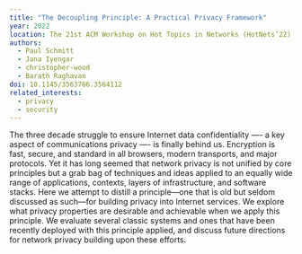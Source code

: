 ```yaml
---
title: "The Decoupling Principle: A Practical Privacy Framework"
year: 2022
location: The 21st ACM Workshop on Hot Topics in Networks (HotNets’22), November 14–15, 2022, Austin, TX, USA
authors:
  - Paul Schmitt
  - Jana Iyengar
  - christopher-wood
  - Barath Raghavan
doi: 10.1145/3563766.3564112
related_interests:
  - privacy
  - security
---
```


The three decade struggle to ensure Internet data confidentiality —- a key aspect of communications privacy —- is finally behind us. Encryption is fast, secure, and standard in all browsers, modern transports, and major protocols. Yet it has long seemed that network privacy is not unified by core principles but a grab bag of techniques and ideas applied to an equally wide range of applications, contexts, layers of infrastructure, and software stacks.
Here we attempt to distill a principle—one that is old but seldom discussed as such—for building privacy into Internet services. We explore what privacy properties are desirable and achievable when we apply this principle. We evaluate several classic systems and ones that have been recently deployed with this principle applied, and discuss future directions for network privacy building upon these efforts.